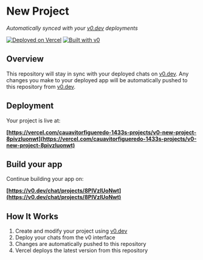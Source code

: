 # New Project

*Automatically synced with your [v0.dev](https://v0.dev) deployments*

[![Deployed on Vercel](https://img.shields.io/badge/Deployed%20on-Vercel-black?style=for-the-badge&logo=vercel)](https://vercel.com/cauavitorfigueredo-1433s-projects/v0-new-project-8pivzluonwt)
[![Built with v0](https://img.shields.io/badge/Built%20with-v0.dev-black?style=for-the-badge)](https://v0.dev/chat/projects/8PIVzlUoNwt)

## Overview

This repository will stay in sync with your deployed chats on [v0.dev](https://v0.dev).
Any changes you make to your deployed app will be automatically pushed to this repository from [v0.dev](https://v0.dev).

## Deployment

Your project is live at:

**[https://vercel.com/cauavitorfigueredo-1433s-projects/v0-new-project-8pivzluonwt](https://vercel.com/cauavitorfigueredo-1433s-projects/v0-new-project-8pivzluonwt)**

## Build your app

Continue building your app on:

**[https://v0.dev/chat/projects/8PIVzlUoNwt](https://v0.dev/chat/projects/8PIVzlUoNwt)**

## How It Works

1. Create and modify your project using [v0.dev](https://v0.dev)
2. Deploy your chats from the v0 interface
3. Changes are automatically pushed to this repository
4. Vercel deploys the latest version from this repository

